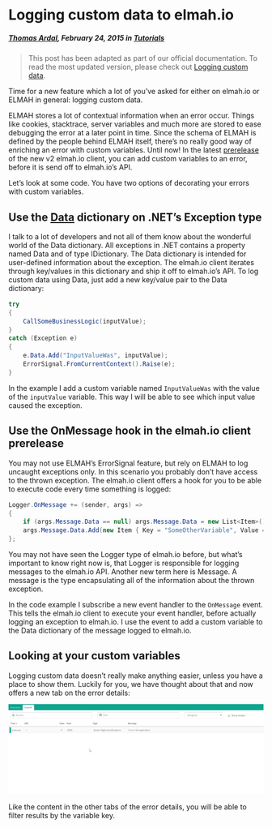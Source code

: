 # Logging custom data to elmah.io

##### [Thomas Ardal](http://elmah.io/about/), February 24, 2015 in [Tutorials](/category/tutorials/)

> This post has been adapted as part of our official documentation. To read the most updated version, please check out [Logging custom data](http://docs.elmah.io/logging-custom-data/).

Time for a new feature which a lot of you’ve asked for either on elmah.io or ELMAH in general: logging custom data.

ELMAH stores a lot of contextual information when an error occur. Things like cookies, stacktrace, server variables and much more are stored to ease debugging the error at a later point in time. Since the schema of ELMAH is defined by the people behind ELMAH itself, there’s no really good way of enriching an error with custom variables. Until now! In the latest [prerelease](http://www.nuget.org/packages/elmah.io/2.0.17-beta) of the new v2 elmah.io client, you can add custom variables to an error, before it is send off to elmah.io’s API.

Let’s look at some code. You have two options of decorating your errors with custom variables.

## Use the [Data](https://msdn.microsoft.com/en-us/library/system.exception.data%28v=vs.110%29.aspx) dictionary on .NET’s Exception type

I talk to a lot of developers and not all of them know about the wonderful world of the Data dictionary. All exceptions in .NET contains a property named Data and of type IDictionary. The Data dictionary is intended for user-defined information about the exception. The elmah.io client iterates through key/values in this dictionary and ship it off to elmah.io’s API. To log custom data using Data, just add a new key/value pair to the Data dictionary:

```csharp
try
{
    CallSomeBusinessLogic(inputValue);
}
catch (Exception e)
{
    e.Data.Add("InputValueWas", inputValue);
    ErrorSignal.FromCurrentContext().Raise(e);
}
```

In the example I add a custom variable named ```InputValueWas``` with the value of the ```inputValue``` variable. This way I will be able to see which input value caused the exception.

## Use the OnMessage hook in the elmah.io client prerelease

You may not use ELMAH’s ErrorSignal feature, but rely on ELMAH to log uncaught exceptions only. In this scenario you probably don’t have access to the thrown exception. The elmah.io client offers a hook for you to be able to execute code every time something is logged:

```csharp
Logger.OnMessage += (sender, args) =>
{
    if (args.Message.Data == null) args.Message.Data = new List<Item>();
    args.Message.Data.Add(new Item { Key = "SomeOtherVariable", Value = someVariable });
};
```

You may not have seen the Logger type of elmah.io before, but what’s important to know right now is, that Logger is responsible for logging messages to the elmah.io API. Another new term here is Message. A message is the type encapsulating all of the information about the thrown exception.

In the code example I subscribe a new event handler to the ```OnMessage``` event. This tells the elmah.io client to execute your event handler, before actually logging an exception to elmah.io. I use the event to add a custom variable to the Data dictionary of the message logged to elmah.io.

## Looking at your custom variables

Logging custom data doesn’t really make anything easier, unless you have a place to show them. Luckily for you, we have thought about that and now offers a new tab on the error details:

![Custom Data](images/customdata.gif)

Like the content in the other tabs of the error details, you will be able to filter results by the variable key.
